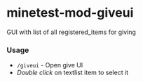 # minetest-mod-giveui
GUI with list of all registered_items for giving
### Usage
* `/giveui` - Open give UI
* _Double click_ on textlist item to select it
